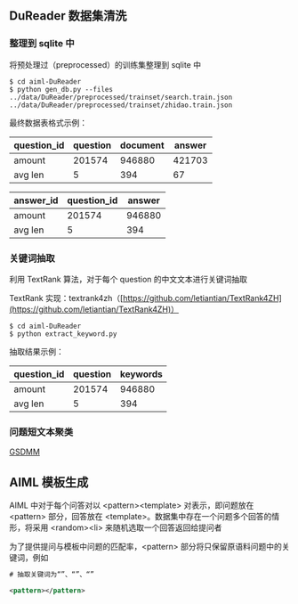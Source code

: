 ## DuReader 数据集清洗

### 整理到 sqlite 中

将预处理过（preprocessed）的训练集整理到 sqlite 中

```shell
$ cd aiml-DuReader
$ python gen_db.py --files ../data/DuReader/preprocessed/trainset/search.train.json ../data/DuReader/preprocessed/trainset/zhidao.train.json
```

最终数据表格式示例：

| question_id | question | document | answer |
| ----------- | -------- | -------- | ------ |
| amount      | 201574   | 946880   | 421703 |
| avg len     | 5        | 394      | 67     |

| answer_id | question_id | answer |
| --------- | ----------- | ------ |
| amount    | 201574      | 946880 |
| avg len   | 5           | 394    |

### 关键词抽取

利用 TextRank 算法，对于每个 question 的中文文本进行关键词抽取

TextRank 实现：textrank4zh（[https://github.com/letiantian/TextRank4ZH](https://github.com/letiantian/TextRank4ZH)）

```shell
$ cd aiml-DuReader
$ python extract_keyword.py
```

抽取结果示例：

| question_id | question | keywords |
| ----------- | -------- | -------- |
| amount      | 201574   | 946880   |
| avg len     | 5        | 394      |

### 问题短文本聚类

[GSDMM](https://github.com/rwalk/gsdmm)

## AIML 模板生成

AIML 中对于每个问答对以 \<pattern>\<template> 对表示，即问题放在 \<pattern> 部分，回答放在 \<template>。数据集中存在一个问题多个回答的情形，将采用 \<random>\<li> 来随机选取一个回答返回给提问者

为了提供提问与模板中问题的匹配率，\<pattern> 部分将只保留原语料问题中的关键词，例如

```xml
# 抽取关键词为“”、“”、“”

<pattern></pattern>
```
